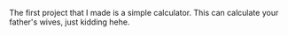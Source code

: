The first project that I made is a simple calculator. This can calculate your father's wives, just kidding hehe.